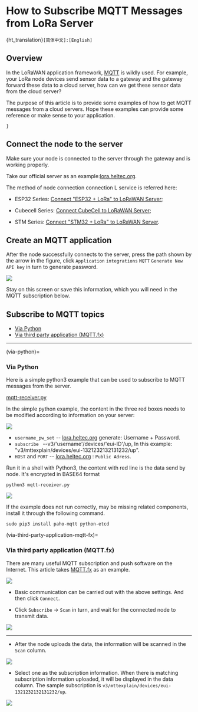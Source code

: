# How to Subscribe MQTT Messages from LoRa Server
{ht_translation}`[简体中文]:[English]`

## Overview

In the LoRaWAN application framework, [MQTT](https://mqtt.org/) is wildly used. For example, your LoRa node devices send sensor data to a gateway and the gateway forward these data to a cloud server, how can we get these sensor data from the cloud server?

The purpose of this article is to provide some examples of how to get MQTT messages from a cloud servers. Hope these examples can provide some reference or make sense to your application.

```{Tip The four keys to success MQTT subscription: 1. Host address, 2. Host port; 3. user name/pass word, 4. MQTT Topic.
}
```

## Connect the node to the server

Make sure your node is connected to the server through the gateway and is working properly.

Take our official server as an example:[lora.heltec.org](https://lora.heltec.org/).

The method of node connection connection L service is referred here:

+ ESP32 Series: [Connect "ESP32 + LoRa" to LoRaWAN Server](https://docs.heltec.org/en/node/esp32/lorawan/connect_to_gateway.html);

+ Cubecell Series: [Connect CubeCell to LoRaWAN Server](https://docs.heltec.org/en/node/cubecell/lorawan/connect_to_gateway.html);

+ STM Series: [Connect "STM32 + LoRa" to LoRaWAN Server](https://docs.heltec.org/en/node/stm32/lorawan/connect_to_gateway.html).

## Create an MQTT application

After the node successfully connects to the server, press the path shown by the arrow in the figure, click `Application` `integrations` `MQTT` `Generate New API key` in turn to generate password.

![](img/subscribe_mqtt_messages/07.png)

Stay on this screen or save this information, which you will need in the MQTT subscription below.

## Subscribe to MQTT topics

- [Via Python](via-python)
- [Via third party application (MQTT.fx)](via-third-party-application-mqtt-fx)

----------
(via-python)=
### Via Python

Here is a simple python3 example that can be used to subscribe to MQTT messages from the server.

[mqtt-receiver.py](https://resource.heltec.cn/download/tools/mqtt-reciver.py)

In the simple python example, the content in the three red boxes needs to be modified according to information on your server:

![](img/subscribe_mqtt_messages/01.png)

- `username_pw_set` -- [lora.heltec.org](lora.heltec.org) generate: Username + Password.
- `subscribe ` --v3/'username'/devices/'eui-ID'/up, In this example: "v3/mttexplain/devices/eui-1321232132131232/up".
- `HOST` and `PORT` -- [lora.heltec.org](lora.heltec.org) : `Public Adress`.

Run it in a shell with Python3, the content with red line is the data send by node. It's encrypted in BASE64 format 

`python3 mqtt-receiver.py` 

![](img/subscribe_mqtt_messages/02.png)

If the example does not run correctly, may be missing related components, install it through the following command.

`sudo pip3 install paho-mqtt python-etcd`

(via-third-party-application-mqtt-fx)=
### Via third party application (MQTT.fx)

There are many useful MQTT subscription and push software on the Internet. This article takes [MQTT.fx](https://mqttfx.jensd.de/index.php) as an example.

![](img/subscribe_mqtt_messages/03.png)

- Basic communication can be carried out with the above settings. And then click `Connect`.

- Click `Subscribe` -> `Scan` in turn, and wait for the connected node to transmit data.

![](img/subscribe_mqtt_messages/04.png)

---------------------

- After the node uploads the data, the information will be scanned in the `Scan` column.

![](img/subscribe_mqtt_messages/05.png)

- Select one as the subscription information. When there is matching subscription information uploaded, it will be displayed in the data column. The sample subscription is `v3/mttexplain/devices/eui-1321232132131232/up`.

![](img/subscribe_mqtt_messages/06.png)